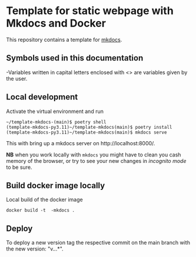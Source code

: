 # Template for static webpage with Mkdocs and Docker

This repository contains a template for [mkdocs](https://squidfunk.github.io/mkdocs-material/). 

## Symbols used in this documentation 

-Variables written in capital letters enclosed with <> are variables given by the user.

## Local development

Activate the virtual environment and run 

    ~/template-mkdocs-(main)$ poetry shell
    (template-mkdocs-py3.11)~/template-mkdocs(main)$ poetry install
    (template-mkdocs-py3.11)~/template-mkdocs(main)$ mkdocs serve 

This with bring up a mkdocs server on http://localhost:8000/. 

**NB** when you work locally with `mkdocs` you might have to clean you cash memory of the browser, or try to see your new changes in *incognito mode* to be sure. 

## Build docker image locally

Local build of the docker image 

    docker build -t  -mkdocs . 

## Deploy

To deploy a new version tag the respective commit on the main branch with the new version: "v.*.*.*".


